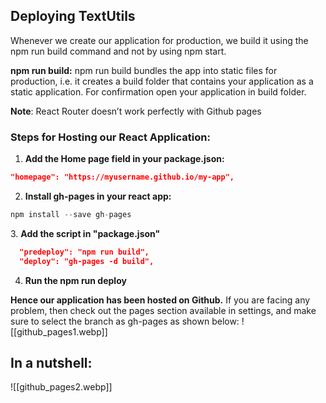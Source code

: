 ## Deploying TextUtils
Whenever we create our application for production, we build it using the npm run build command and not by using npm start.

**npm run build:**
npm run build bundles the app into static files for production, i.e. it creates a build folder that contains your application as a static application.
For confirmation open your application in build folder.

**Note**: React Router doesn’t work perfectly with Github pages

### Steps for Hosting our React Application:
1. **Add the Home page field in your package.json:**
```json
"homepage": "https://myusername.github.io/my-app",
```

2. **Install gh-pages in your react app:**
```python
npm install --save gh-pages
```

3. **Add the script in "package.json"**
```json
  "predeploy": "npm run build",
  "deploy": "gh-pages -d build",
```

4. **Run the npm run deploy**

**Hence our application has been hosted on Github.**
If you are facing any problem, then check out the pages section available in settings, and make sure to select the branch as gh-pages as shown below:
![[github_pages1.webp]]

## In a nutshell:
![[github_pages2.webp]]
